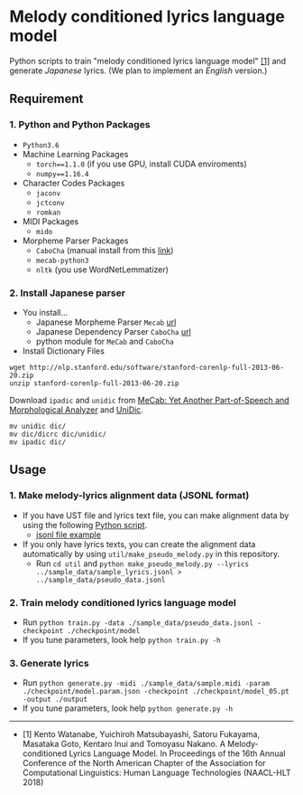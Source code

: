 # Melody conditioned lyrics language model
Python scripts to train "melody conditioned lyrics language model" [[1]](#1) and generate *Japanese* lyrics. (We plan to implement an *English* version.)

## Requirement
### 1. Python and Python Packages
- `Python3.6`  
-  Machine Learning Packages
    - `torch==1.1.0` (if you use GPU, install CUDA enviroments)
    - `numpy==1.16.4`
-  Character Codes Packages
    - `jaconv`
    - `jctconv`
    - `romkan`
-  MIDI Packages
    - `mido`
-  Morpheme Parser Packages
    - `CaboCha` (manual install from this [link](https://taku910.github.io/cabocha/))
    - `mecab-python3`
    - `nltk` (you use WordNetLemmatizer)

### 2. Install Japanese parser
- You install... 
    - Japanese Morpheme Parser `Mecab` [url](https://taku910.github.io/mecab/)
    - Japanese Dependency Parser `CaboCha` [url](https://taku910.github.io/cabocha/)
    - python module for `MeCab` and `CaboCha`  
- Install Dictionary Files
```shell
wget http://nlp.stanford.edu/software/stanford-corenlp-full-2013-06-20.zip 
unzip stanford-corenlp-full-2013-06-20.zip
```
Download `ipadic` and `unidic` from [MeCab: Yet Another Part-of-Speech and Morphological Analyzer](http://taku910.github.io/mecab/) and [UniDic](http://unidic.ninjal.ac.jp/download).  
```shell
mv unidic dic/
mv dic/dicrc dic/unidic/
mv ipadic dic/
```

## Usage
### 1. Make melody-lyrics alignment data (JSONL format)
- If you have UST file and lyrics text file, you can make alignment data by using the following [Python script](https://github.com/KentoW/melody-lyrics).
    - [jsonl file example](https://raw.githubusercontent.com/KentoW/melody-lyrics/master/src/data.jsonl)
- If you only have lyrics texts, you can create the alignment data automatically by using `util/make_pseudo_melody.py` in this repository.
    - Run `cd util` and `python make_pseudo_melody.py --lyrics ../sample_data/sample_lyrics.jsonl > ../sample_data/pseudo_data.jsonl`

### 2. Train melody conditioned lyrics language model
- Run `python train.py -data ./sample_data/pseudo_data.jsonl -checkpoint ./checkpoint/model`
- If you tune parameters, look help `python train.py -h`

### 3. Generate lyrics
- Run `python generate.py -midi ./sample_data/sample.midi -param ./checkpoint/model.param.json -checkpoint ./checkpoint/model_05.pt -output ./output`
- If you tune parameters, look help `python generate.py -h`

---

- <i id=1></i>[1] Kento Watanabe, Yuichiroh Matsubayashi, Satoru Fukayama, Masataka Goto, Kentaro Inui and Tomoyasu Nakano. A Melody-conditioned Lyrics Language Model. 
    In Proceedings of the 16th Annual Conference of the North American Chapter of the Association for Computational Linguistics: Human Language Technologies (NAACL-HLT 2018)
